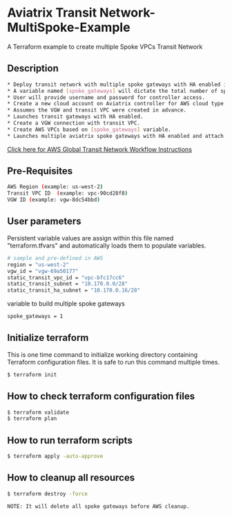 # Aviatrix Transit Network-MultiSpoke-Example
A Terraform example to create multiple Spoke VPCs Transit Network

Description
-----------
```sh
* Deploy transit network with multiple spoke gateways with HA enabled in single region.
* A variable named [spoke_gateways] will dictate the total number of spoke gateways.
* User will provide username and password for controller access.
* Create a new cloud account on Aviatrix controller for AWS cloud type.
* Assumes the VGW and transit VPC were created in advance. 
* Launches transit gateways with HA enabled.
* Create a VGW connection with transit VPC. 
* Create AWS VPCs based on [spoke_gateways] variable.
* Launches multiple aviatrix spoke gateways with HA enabled and attach to transit VPC.   
```
[Click here for AWS Global Transit Network Workflow Instructions](http://docs.aviatrix.com/HowTos/transitvpc_workflow.html)

Pre-Requisites 
--------------
```sh
AWS Region (example: us-west-2)
Transit VPC ID  (example: vpc-90cd28f8)
VGW ID (example: vgw-8dc54bbd)
```

User parameters
---------------

 Persistent variable values are assign within this file named "terraform.tfvars" and automatically loads them to populate variables. 
```sh
# sample and pre-defined in AWS
region = "us-west-2"
vgw_id = "vgw-69a50177"
static_transit_vpc_id = "vpc-bfc17cc6"
static_transit_subnet = "10.170.0.0/28"
static_transit_ha_subnet = "10.170.0.16/28"
```
 variable to build multiple spoke gateways
```sh
spoke_gateways = 1
```

Initialize terraform
--------------------
 This is one time command to initialize working directory containing Terraform configuration files. It is safe to run this command multiple times. 
```sh
$ terraform init
```

How to check terraform configuration files
------------------------------------------
```sh
$ terraform validate
$ terraform plan
```

How to run terraform scripts
----------------------------
```sh
$ terraform apply -auto-approve
```

How to cleanup all resources
----------------------------
```sh
$ terraform destroy -force

NOTE: It will delete all spoke gateways before AWS cleanup.
```
